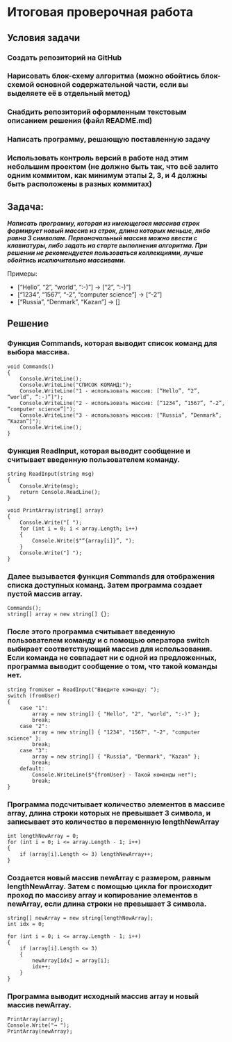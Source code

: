 # Итоговая проверочная работа
## Условия задачи

### Создать репозиторий на GitHub
### Нарисовать блок-схему алгоритма (можно обойтись блок-схемой основной содержательной части, если вы выделяете её в отдельный метод)
### Снабдить репозиторий оформленным текстовым описанием решения (файл README.md)
### Написать программу, решающую поставленную задачу
### Использовать контроль версий в работе над этим небольшим проектом (не должно быть так, что всё залито одним коммитом, как минимум этапы 2, 3, и 4 должны быть расположены в разных коммитах)

## Задача:

***Написать программу, которая из имеющегося массива строк формирует новый массив из строк, длина которых меньше, либо равна 3 символам. Первоначальный массив можно ввести с клавиатуры, либо задать на старте выполнения алгоритма. При решении не рекомендуется пользоваться коллекциями, лучше обойтись исключительно массивами.***

Примеры:
- [“Hello”, “2”, “world”, “:-)”] → [“2”, “:-)”]
- [“1234”, “1567”, “-2”, “computer science”] → [“-2”]
- [“Russia”, “Denmark”, “Kazan”] → []

## Решение

### Функция Commands, которая выводит список команд для выбора массива.
``` 
void Commands()
{
    Console.WriteLine();
    Console.WriteLine("СПИСОК КОМАНД:");
    Console.WriteLine("1 - использовать массив: [“Hello”, “2”, “world”, “:-)”]");
    Console.WriteLine("2 - использовать массив: [“1234”, “1567”, “-2”, “computer science”]");
    Console.WriteLine("3 - использовать массив: [“Russia”, “Denmark”, “Kazan”]");
    Console.WriteLine();
} 
```

### Функция ReadInput, которая выводит сообщение и считывает введенную пользователем команду.
```
string ReadInput(string msg)
{
    Console.Write(msg);
    return Console.ReadLine();
}

void PrintArray(string[] array)
{
    Console.Write("[ ");
    for (int i = 0; i < array.Length; i++)
    {
        Console.Write($"“{array[i]}”, ");
    }
    Console.Write("] ");
}
```
### Далее вызывается функция Commands для отображения списка доступных команд. Затем программа создает пустой массив array.
```
Commands();
string[] array = new string[] {};
```
### После этого программа считывает введенную пользователем команду и с помощью оператора switch выбирает соответствующий массив для использования. Если команда не совпадает ни с одной из предложенных, программа выводит сообщение о том, что такой команды нет.
```
string fromUser = ReadInput("Введите команду: ");
switch (fromUser)
{
    case "1":
        array = new string[] { "Hello", "2", "world", ":-)" };
        break;
    case "2":
        array = new string[] { "1234", "1567", "-2", "computer science" };
        break;
    case "3":
        array = new string[] { "Russia", "Denmark", "Kazan" };
        break;
    default:
        Console.WriteLine($"{fromUser} - Такой команды нет");
        break;
}
```
### Программа подсчитывает количество элементов в массиве array, длина строки которых не превышает 3 символа, и записывает это количество в переменную lengthNewArray
```
int lengthNewArray = 0;
for (int i = 0; i <= array.Length - 1; i++)
{
    if (array[i].Length <= 3) lengthNewArray++;
}
```
### Создается новый массив newArray с размером, равным lengthNewArray. Затем с помощью цикла for происходит проход по массиву array и копирование элементов в newArray, если длина строки не превышает 3 символа.
```
string[] newArray = new string[lengthNewArray];
int idx = 0;

for (int i = 0; i <= array.Length - 1; i++)
{
    if (array[i].Length <= 3)
    {
        newArray[idx] = array[i];
        idx++;
    }
}
```
### Программа выводит исходный массив array и новый массив newArray.
```
PrintArray(array);
Console.Write("→ ");
PrintArray(newArray);
```